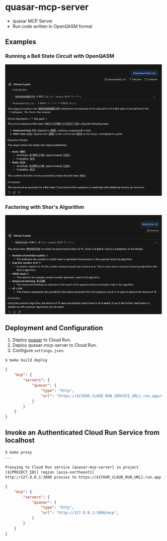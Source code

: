 # quasar-mcp-server

 * quasar MCP Server  
 * Run code written in OpenQASM format 

## Examples

### Running a Bell State Circuit with OpenQASM

![GitHub Copilot](copilot_run.png)

### Factoring with Shor's Algorithm

![GitHub Copilot](copilot_factorize.png)

## Deployment and Configuration

 1. Deploy [quasar](https://github.com/itsubaki/quasar) to Cloud Run.
 1. Deploy quasar-mcp-server to Cloud Run.
 1. Configure `settings.json`.

```shell
$ make build deploy
```

```json
{
    "mcp": {
        "servers": {
            "quasar": {
                "type": "http",
                "url": "https://${YOUR_CLOUD_RUN_SERVICE_URL}.run.app/mcp",
            }
        }
    }
}
```

## Invoke an Authenticated Cloud Run Service from localhost

```shell
$ make proxy
...

Proxying to Cloud Run service [quasar-mcp-server] in project [${PROJECT_ID}] region [asia-northeast1]
http://127.0.0.1:3000 proxies to https://${YOUR_CLOUD_RUN_URL}.run.app
```

```json
{
    "mcp": {
        "servers": {
            "quasar": {
                "type": "http",
                "url": "http://127.0.0.1:3000/mcp",
            }
        }
    }
}
